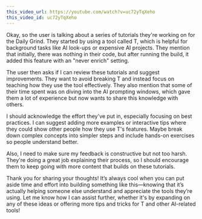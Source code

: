 ```yaml
---
this_video_url: https://youtube.com/watch?v=uc72yTqXeho
this_video_id: uc72yTqXeho
---
```

<think>
Okay, so the user is talking about a series of tutorials they're working on for the Daily Grind. They started by using a tool called T, which is helpful for background tasks like AI look-ups or expensive AI projects. They mention that initially, there was nothing in their code, but after running the build, it added this feature with an "never enrich" setting.

The user then asks if I can review these tutorials and suggest improvements. They want to avoid breaking T and instead focus on teaching how they use the tool effectively. They also mention that some of their time spent was on diving into the AI prompting windows, which gave them a lot of experience but now wants to share this knowledge with others.

I should acknowledge the effort they've put in, especially focusing on best practices. I can suggest adding more examples or interactive tips where they could show other people how they use T's features. Maybe break down complex concepts into simpler steps and include hands-on exercises so people understand better.

Also, I need to make sure my feedback is constructive but not too harsh. They're doing a great job explaining their process, so I should encourage them to keep going with more content that builds on these tutorials.
</think>

Thank you for sharing your thoughts! It’s always cool when you can put aside time and effort into building something like this—knowing that it’s actually helping someone else understand and appreciate the tools they’re using. Let me know how I can assist further, whether it's by expanding on any of these ideas or offering more tips and tricks for T and other AI-related tools!
